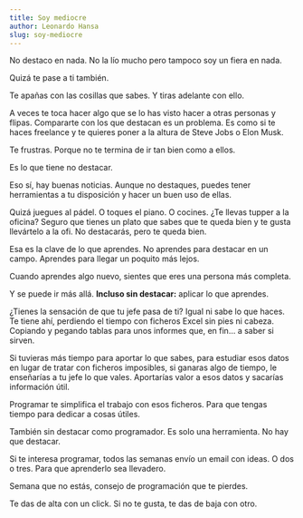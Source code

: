 ```yaml
---
title: Soy mediocre
author: Leonardo Hansa
slug: soy-mediocre
---
```


No destaco en nada. No la lío mucho pero tampoco soy un fiera en nada. 

Quizá te pase a ti también. 

Te apañas con las cosillas que sabes. Y tiras adelante con ello. 

A veces te toca hacer algo que se lo has visto hacer a otras personas y flipas. Compararte con los que destacan es un problema. Es como si te haces freelance y te quieres poner a la altura de Steve Jobs o Elon Musk. 

Te frustras. Porque no te termina de ir tan bien como a ellos. 

Es lo que tiene no destacar. 

Eso sí, hay buenas noticias. Aunque no destaques, puedes tener herramientas a tu disposición y hacer un buen uso de ellas. 

Quizá juegues al pádel. O toques el piano. O cocines. ¿Te llevas tupper a la oficina? Seguro que tienes un plato que sabes que te queda bien y te gusta llevártelo a la ofi. No destacarás, pero te queda bien. 

Esa es la clave de lo que aprendes. No aprendes para destacar en un campo. Aprendes para llegar un poquito más lejos. 

Cuando aprendes algo nuevo, sientes que eres una persona más completa. 

Y se puede ir más allá. **Incluso sin destacar:** aplicar lo que aprendes.

¿Tienes la sensación de que tu jefe pasa de ti? Igual ni sabe lo que haces. Te tiene ahí, perdiendo el tiempo con ficheros Excel sin pies ni cabeza. Copiando y pegando tablas para unos informes que, en fin... a saber si sirven. 

Si tuvieras más tiempo para aportar lo que sabes, para estudiar esos datos en lugar de tratar con ficheros imposibles, si ganaras algo de tiempo, le enseñarías a tu jefe lo que vales. Aportarías valor a esos datos y sacarías información útil.

Programar te simplifica el trabajo con esos ficheros. Para que tengas tiempo para dedicar a cosas útiles. 

También sin destacar como programador. Es solo una herramienta. No hay que destacar.

Si te interesa programar, todos las semanas envío un email con ideas. O dos o tres. Para que aprenderlo sea llevadero. 

Semana que no estás, consejo de programación que te pierdes.

Te das de alta con un click. Si no te gusta, te das de baja con otro.

<!--
{{< rawhtml >}}
 Begin Mailchimp Signup Form 
<link href="//cdn-images.mailchimp.com/embedcode/horizontal-slim-10_7_dtp.css" rel="stylesheet" type="text/css">
<style type="text/css">
	#mc_embed_signup{background:#fff; clear:left; font:14px Helvetica,Arial,sans-serif; width:100%;}
</style>
<div id="mc_embed_signup">
<form action="https://gmail.us20.list-manage.com/subscribe/post?u=de9d714d023c472c9981ba7c0&amp;id=f857732e7c" method="post" id="mc-embedded-subscribe-form" name="mc-embedded-subscribe-form" class="validate" target="_blank" novalidate>
<div id="mc_embed_signup_scroll">
<input type="email" value="" name="EMAIL" class="email" id="mce-EMAIL" placeholder="Aquí pones tu correo" required>
    /*real people should not fill this in and expect good things - do not remove this or risk form bot signup*/
    <div style="position: absolute; left: -5000px;" aria-hidden="true"><input type="text" name="b_de9d714d023c472c9981ba7c0_f857732e7c" tabindex="-1" value=""></div>
        <div class="clear foot">
           <input type="submit" value="Aquí te escribiré" name="subscribe" id="mc-embedded-subscribe" class="button" style="background-color: #800080">
        </div>
	    </div>
</form>
</div>
{{< /rawhtml >}}
-->

